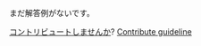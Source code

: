 
まだ解答例がないです。

[コントリビュートしませんか](https://github.com/BFEdev/BFE.dev-solutions/blob/main/question/null-vs-undefined_ja.md)?  [Contribute guideline](https://github.com/BFEdev/BFE.dev-solutions#how-to-contribute)
